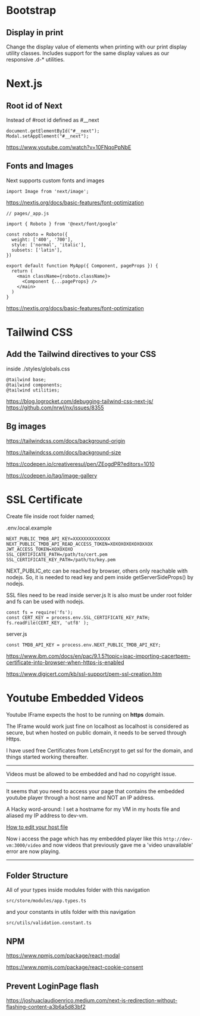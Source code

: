 
# Bootstrap

## Display in print
Change the display value of elements when printing with our print display utility classes. Includes support for the same display values as our responsive .d-* utilities.

# Next.js

## Root id of Next

Instead of #root id defined as #__next

```
document.getElementById("#__next");
Modal.setAppElement("#__next");
```

https://www.youtube.com/watch?v=10FNqoPpNbE

## Fonts and Images

Next supports custom fonts and images

```
import Image from 'next/image';
```

https://nextjs.org/docs/basic-features/font-optimization

```
// pages/_app.js

import { Roboto } from '@next/font/google'

const roboto = Roboto({
  weight: ['400', '700'],
  style: ['normal', 'italic'],
  subsets: ['latin'],
})

export default function MyApp({ Component, pageProps }) {
  return (
    <main className={roboto.className}>
      <Component {...pageProps} />
    </main>
  )
}
```

https://nextjs.org/docs/basic-features/font-optimization


# Tailwind CSS

## Add the Tailwind directives to your CSS

inside ./styles/globals.css

```
@tailwind base;
@tailwind components;
@tailwind utilities;
```

https://blog.logrocket.com/debugging-tailwind-css-next-js/
https://github.com/nrwl/nx/issues/8355

## Bg images

https://tailwindcss.com/docs/background-origin

https://tailwindcss.com/docs/background-size

https://codepen.io/creativeresul/pen/ZEogdPR?editors=1010

https://codepen.io/tag/image-gallery

# SSL Certificate

Create file inside root folder named; 

.env.local.example
```
NEXT_PUBLIC_TMDB_API_KEY=XXXXXXXXXXXXXX
NEXT_PUBLIC_TMDB_API_READ_ACCESS_TOKEN=XOXOXOXOXOXOXXOX
JWT_ACCESS_TOKEN=XOXOXOXO
SSL_CERTIFICATE_PATH=/path/to/cert.pem
SSL_CERTIFICATE_KEY_PATH=/path/to/key.pem
```
NEXT_PUBLIC_etc can be reached by browser, others only reachable with nodejs. So, it is needed to read key and pem inside getServerSideProps() by nodejs.

SSL files need to be read inside server.js It is also must be under root folder and fs can be used with nodejs.
```
const fs = require('fs');
const CERT_KEY = process.env.SSL_CERTIFICATE_KEY_PATH;
fs.readFile(CERT_KEY, 'utf8' );
```

server.js
```
const TMDB_API_KEY = process.env.NEXT_PUBLIC_TMDB_API_KEY;
```

https://www.ibm.com/docs/en/pac/9.1.5?topic=ipac-importing-cacertpem-certificate-into-browser-when-https-is-enabled

https://www.digicert.com/kb/ssl-support/pem-ssl-creation.htm

# Youtube Embedded Videos

Youtube IFrame expects the host to be running on <b>https</b> domain.

The IFrame would work just fine on localhost as localhost is considered as secure, but when hosted on public domain, it needs to be served through Https.

I have used free Certificates from LetsEncrypt to get ssl for the domain, and things started working thereafter.

-----

Videos must be allowed to be embedded and had no copyright issue.

---

It seems that you need to access your page that contains the embedded youtube player through a host name and NOT an IP address.

A Hacky word-around: I set a hostname for my VM in my hosts file and aliased my IP address to dev-vm.

[How to edit your host file](https://docs.rackspace.com/support/how-to/modify-your-hosts-file/)

Now i access the page which has my embedded player like this  `http://dev-vm:3000/video` and now videos that previously gave me a 'video unavailable' error are now playing.

----

## Folder Structure

All of your types inside modules folder with this navigation

```
src/store/modules/app.types.ts
```

and your constants in utils folder with this navigation

```
src/utils/validation.constant.ts
```

## NPM

https://www.npmjs.com/package/react-modal

https://www.npmjs.com/package/react-cookie-consent


## Prevent LoginPage flash

https://joshuaclaudioenrico.medium.com/next-js-redirection-without-flashing-content-a3b6a5d83bf2




